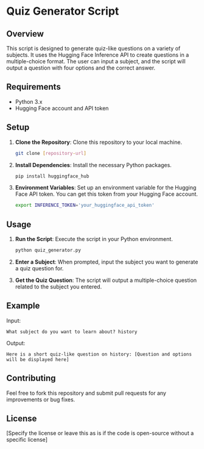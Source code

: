 # Quiz Generator Script

## Overview

This script is designed to generate quiz-like questions on a variety of subjects. It uses the Hugging Face Inference API to create questions in a multiple-choice format. The user can input a subject, and the script will output a question with four options and the correct answer.

## Requirements

- Python 3.x
- Hugging Face account and API token

## Setup

1. **Clone the Repository**: Clone this repository to your local machine.

   ```bash
   git clone [repository-url]
   ```

2. **Install Dependencies**: Install the necessary Python packages.

   ```bash
   pip install huggingface_hub
   ```

3. **Environment Variables**: Set up an environment variable for the Hugging Face API token. You can get this token from your Hugging Face account.

   ```bash
   export INFERENCE_TOKEN='your_huggingface_api_token'
   ```

## Usage

1. **Run the Script**: Execute the script in your Python environment.

   ```bash
   python quiz_generator.py
   ```

2. **Enter a Subject**: When prompted, input the subject you want to generate a quiz question for.

3. **Get the Quiz Question**: The script will output a multiple-choice question related to the subject you entered.

## Example

Input:
```
What subject do you want to learn about? history
```

Output:
```
Here is a short quiz-like question on history: [Question and options will be displayed here]
```

## Contributing

Feel free to fork this repository and submit pull requests for any improvements or bug fixes.

## License

[Specify the license or leave this as is if the code is open-source without a specific license]
